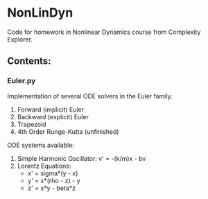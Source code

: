 # NonLinDyn
Code for homework in Nonlinear Dynamics course from Complexity Explorer.
## Contents:
### Euler.py
Implementation of several ODE solvers in the Euler family.
1. Forward (implicit) Euler
2. Backward (explicit) Euler
3. Trapezoid
4. 4th Order Runge-Kutta (unfinished)

ODE systems available:
1. Simple Harmonic Oscillator: v' = -(k/m)x - bv
2. Lorentz Equations: 
    - x' = sigma\*(y - x)
    - y' = x\*(rho - z) - y
    - z' = x\*y - beta\*z
